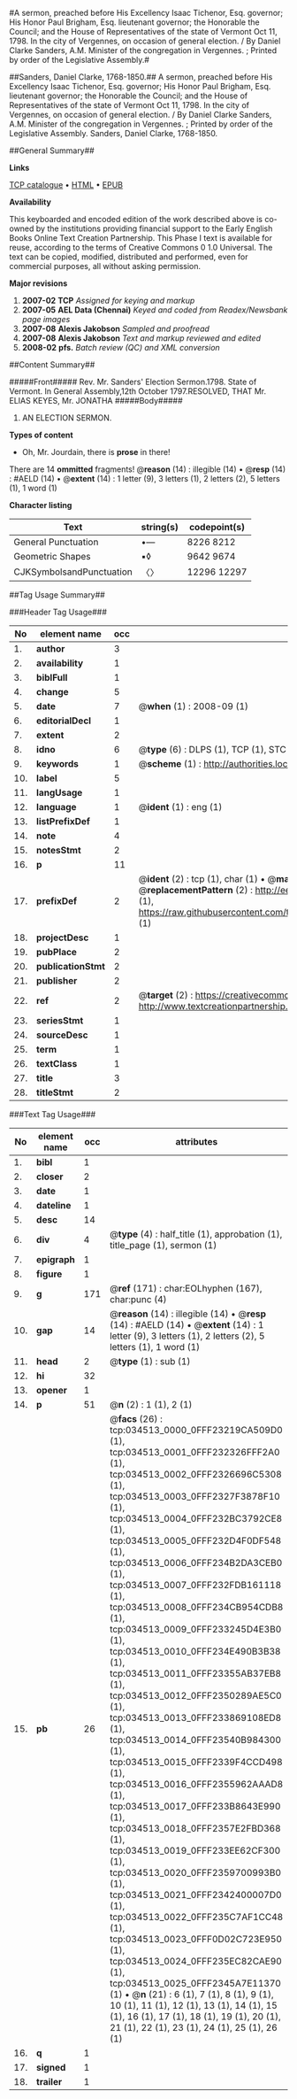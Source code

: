 #A sermon, preached before His Excellency Isaac Tichenor, Esq. governor; His Honor Paul Brigham, Esq. lieutenant governor; the Honorable the Council; and the House of Representatives of the state of Vermont Oct 11, 1798. In the city of Vergennes, on occasion of general election. / By Daniel Clarke Sanders, A.M. Minister of the congregation in Vergennes. ; Printed by order of the Legislative Assembly.#

##Sanders, Daniel Clarke, 1768-1850.##
A sermon, preached before His Excellency Isaac Tichenor, Esq. governor; His Honor Paul Brigham, Esq. lieutenant governor; the Honorable the Council; and the House of Representatives of the state of Vermont Oct 11, 1798. In the city of Vergennes, on occasion of general election. / By Daniel Clarke Sanders, A.M. Minister of the congregation in Vergennes. ; Printed by order of the Legislative Assembly.
Sanders, Daniel Clarke, 1768-1850.

##General Summary##

**Links**

[TCP catalogue](http://www.ota.ox.ac.uk/tcp/)  • 
[HTML](http://tei.it.ox.ac.uk/tcp/Texts-HTML/free/N25/N25950.html)  • 
[EPUB](http://tei.it.ox.ac.uk/tcp/Texts-EPUB/free/N25/N25950.epub)

**Availability**

This keyboarded and encoded edition of the
	       work described above is co-owned by the institutions
	       providing financial support to the Early English Books
	       Online Text Creation Partnership. This Phase I text is
	       available for reuse, according to the terms of Creative
	       Commons 0 1.0 Universal. The text can be copied,
	       modified, distributed and performed, even for
	       commercial purposes, all without asking permission.

**Major revisions**

1. __2007-02__ __TCP__ *Assigned for keying and markup*
1. __2007-05__ __AEL Data (Chennai)__ *Keyed and coded from Readex/Newsbank page images*
1. __2007-08__ __Alexis Jakobson__ *Sampled and proofread*
1. __2007-08__ __Alexis Jakobson__ *Text and markup reviewed and edited*
1. __2008-02__ __pfs.__ *Batch review (QC) and XML conversion*

##Content Summary##

#####Front#####
Rev. Mr. Sanders' Election Sermon.1798. State of Vermont. In General Assembly,12th October 1797.RESOLVED,
THAT Mr. ELIAS KEYES, Mr. JONATHA
#####Body#####

1. AN ELECTION SERMON.

**Types of content**

  * Oh, Mr. Jourdain, there is **prose** in there!

There are 14 **ommitted** fragments! 
 @__reason__ (14) : illegible (14)  •  @__resp__ (14) : #AELD (14)  •  @__extent__ (14) : 1 letter (9), 3 letters (1), 2 letters (2), 5 letters (1), 1 word (1)

**Character listing**


|Text|string(s)|codepoint(s)|
|---|---|---|
|General Punctuation|•—|8226 8212|
|Geometric Shapes|▪◊|9642 9674|
|CJKSymbolsandPunctuation|〈〉|12296 12297|

##Tag Usage Summary##

###Header Tag Usage###

|No|element name|occ|attributes|
|---|---|---|---|
|1.|__author__|3||
|2.|__availability__|1||
|3.|__biblFull__|1||
|4.|__change__|5||
|5.|__date__|7| @__when__ (1) : 2008-09 (1)|
|6.|__editorialDecl__|1||
|7.|__extent__|2||
|8.|__idno__|6| @__type__ (6) : DLPS (1), TCP (1), STC (1), NOTIS (1), IMAGE-SET (1), EVANS-CITATION (1)|
|9.|__keywords__|1| @__scheme__ (1) : http://authorities.loc.gov/ (1)|
|10.|__label__|5||
|11.|__langUsage__|1||
|12.|__language__|1| @__ident__ (1) : eng (1)|
|13.|__listPrefixDef__|1||
|14.|__note__|4||
|15.|__notesStmt__|2||
|16.|__p__|11||
|17.|__prefixDef__|2| @__ident__ (2) : tcp (1), char (1)  •  @__matchPattern__ (2) : ([0-9\-]+):([0-9IVX]+) (1), (.+) (1)  •  @__replacementPattern__ (2) : http://eebo.chadwyck.com/downloadtiff?vid=$1&page=$2 (1), https://raw.githubusercontent.com/textcreationpartnership/Texts/master/tcpchars.xml#$1 (1)|
|18.|__projectDesc__|1||
|19.|__pubPlace__|2||
|20.|__publicationStmt__|2||
|21.|__publisher__|2||
|22.|__ref__|2| @__target__ (2) : https://creativecommons.org/publicdomain/zero/1.0/ (1), http://www.textcreationpartnership.org/docs/. (1)|
|23.|__seriesStmt__|1||
|24.|__sourceDesc__|1||
|25.|__term__|1||
|26.|__textClass__|1||
|27.|__title__|3||
|28.|__titleStmt__|2||


###Text Tag Usage###

|No|element name|occ|attributes|
|---|---|---|---|
|1.|__bibl__|1||
|2.|__closer__|2||
|3.|__date__|1||
|4.|__dateline__|1||
|5.|__desc__|14||
|6.|__div__|4| @__type__ (4) : half_title (1), approbation (1), title_page (1), sermon (1)|
|7.|__epigraph__|1||
|8.|__figure__|1||
|9.|__g__|171| @__ref__ (171) : char:EOLhyphen (167), char:punc (4)|
|10.|__gap__|14| @__reason__ (14) : illegible (14)  •  @__resp__ (14) : #AELD (14)  •  @__extent__ (14) : 1 letter (9), 3 letters (1), 2 letters (2), 5 letters (1), 1 word (1)|
|11.|__head__|2| @__type__ (1) : sub (1)|
|12.|__hi__|32||
|13.|__opener__|1||
|14.|__p__|51| @__n__ (2) : 1 (1), 2 (1)|
|15.|__pb__|26| @__facs__ (26) : tcp:034513_0000_0FFF23219CA509D0 (1), tcp:034513_0001_0FFF232326FFF2A0 (1), tcp:034513_0002_0FFF2326696C5308 (1), tcp:034513_0003_0FFF2327F3878F10 (1), tcp:034513_0004_0FFF232BC3792CE8 (1), tcp:034513_0005_0FFF232D4F0DF548 (1), tcp:034513_0006_0FFF234B2DA3CEB0 (1), tcp:034513_0007_0FFF232FDB161118 (1), tcp:034513_0008_0FFF234CB954CDB8 (1), tcp:034513_0009_0FFF233245D4E3B0 (1), tcp:034513_0010_0FFF234E490B3B38 (1), tcp:034513_0011_0FFF23355AB37EB8 (1), tcp:034513_0012_0FFF2350289AE5C0 (1), tcp:034513_0013_0FFF233869108ED8 (1), tcp:034513_0014_0FFF23540B984300 (1), tcp:034513_0015_0FFF2339F4CCD498 (1), tcp:034513_0016_0FFF2355962AAAD8 (1), tcp:034513_0017_0FFF233B8643E990 (1), tcp:034513_0018_0FFF2357E2FBD368 (1), tcp:034513_0019_0FFF233EE62CF300 (1), tcp:034513_0020_0FFF2359700993B0 (1), tcp:034513_0021_0FFF2342400007D0 (1), tcp:034513_0022_0FFF235C7AF1CC48 (1), tcp:034513_0023_0FFF0D02C723E950 (1), tcp:034513_0024_0FFF235EC82CAE90 (1), tcp:034513_0025_0FFF2345A7E11370 (1)  •  @__n__ (21) : 6 (1), 7 (1), 8 (1), 9 (1), 10 (1), 11 (1), 12 (1), 13 (1), 14 (1), 15 (1), 16 (1), 17 (1), 18 (1), 19 (1), 20 (1), 21 (1), 22 (1), 23 (1), 24 (1), 25 (1), 26 (1)|
|16.|__q__|1||
|17.|__signed__|1||
|18.|__trailer__|1||

